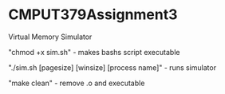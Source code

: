 # CMPUT379Assignment3
Virtual Memory Simulator

"chmod +x sim.sh" - makes bashs script executable

"./sim.sh [pagesize] [winsize] [process name]" - runs simulator

"make clean" - remove .o and executable


